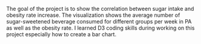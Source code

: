 The goal of the project is to show the correlation between sugar intake and obesity rate increase. The visualization shows the average number of sugar-sweetened beverage consumed for different groups per week in PA as well as the obesity rate. I learned D3 coding skills during working on this project especially how to create a bar chart.
